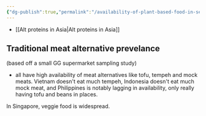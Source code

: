 ```yaml
---
{"dg-publish":true,"permalink":"/availability-of-plant-based-food-in-se-asia/","tags":["asia","plant_based_alternative_proteins"],"created":"2025-10-22T22:53:31.221+01:00","updated":"2025-10-22T22:53:31.221+01:00"}
---
```

 

- [[Alt proteins in Asia\|Alt proteins in Asia]]

## Traditional meat alternative prevelance
(based off a small GG supermarket sampling study)
- all have high availability of meat alternatives like tofu, tempeh and mock meats. Vietnam doesn't eat much tempeh, Indonesia doesn't eat much mock meat, and Philippines is notably lagging in availability, only really having tofu and beans in places.

In Singapore, veggie food is widespread. 